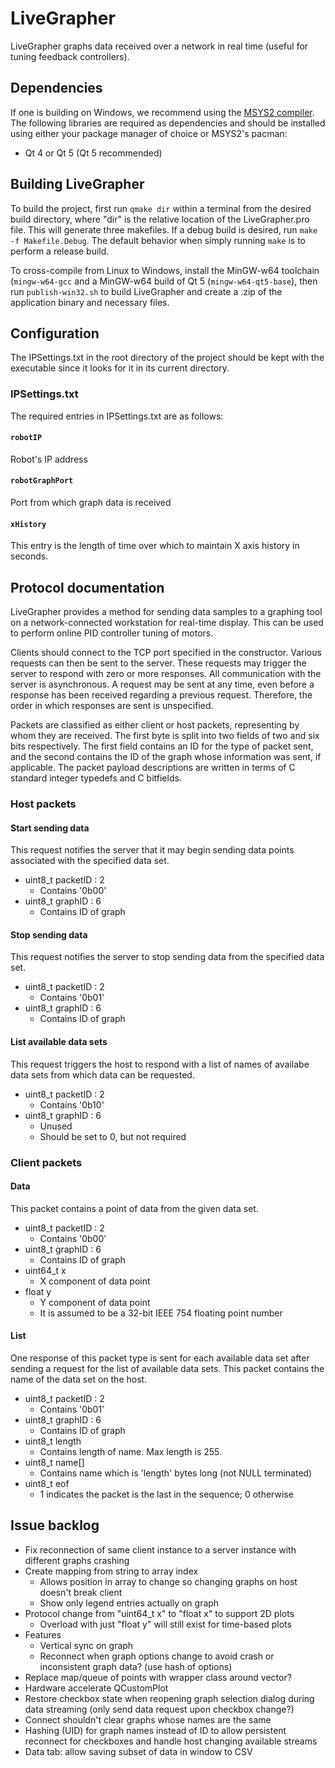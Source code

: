 # LiveGrapher

LiveGrapher graphs data received over a network in real time (useful for tuning feedback controllers).

## Dependencies

If one is building on Windows, we recommend using the [MSYS2 compiler](https://msys2.github.io/). The following libraries are required as dependencies and should be installed using either your package manager of choice or MSYS2's pacman:

* Qt 4 or Qt 5 (Qt 5 recommended)

## Building LiveGrapher

To build the project, first run `qmake dir` within a terminal from the desired build directory, where "dir" is the relative location of the LiveGrapher.pro file. This will generate three makefiles. If a debug build is desired, run `make -f Makefile.Debug`. The default behavior when simply running `make` is to perform a release build.

To cross-compile from Linux to Windows, install the MinGW-w64 toolchain (`mingw-w64-gcc` and a MinGW-w64 build of Qt 5 (`mingw-w64-qt5-base`), then run `publish-win32.sh` to build LiveGrapher and create a .zip of the application binary and necessary files.

## Configuration

The IPSettings.txt in the root directory of the project should be kept with the executable since it looks for it in its current directory.

### IPSettings.txt

The required entries in IPSettings.txt are as follows:

#### `robotIP`

Robot's IP address

#### `robotGraphPort`

Port from which graph data is received

#### `xHistory`

This entry is the length of time over which to maintain X axis history in seconds.

## Protocol documentation

LiveGrapher provides a method for sending data samples to a graphing tool on a network-connected workstation for real-time display. This can be used to perform online PID controller tuning of motors.

Clients should connect to the TCP port specified in the constructor. Various requests can then be sent to the server. These requests may trigger the server to respond with zero or more responses. All communication with the server is asynchronous. A request may be sent at any time, even before a response has been received regarding a previous request. Therefore, the order in which responses are sent is unspecified.

Packets are classified as either client or host packets, representing by whom they are received. The first byte is split into two fields of two and six bits respectively. The first field contains an ID for the type of packet sent, and the second contains the ID of the graph whose information was sent, if applicable. The packet payload descriptions are written in terms of C standard integer typedefs and C bitfields.

### Host packets

#### Start sending data

This request notifies the server that it may begin sending data points associated with the specified data set.

* uint8_t packetID : 2
  * Contains '0b00'
* uint8_t graphID : 6
  * Contains ID of graph

#### Stop sending data

This request notifies the server to stop sending data from the specified data set.

* uint8_t packetID : 2
  * Contains '0b01'
* uint8_t graphID : 6
  * Contains ID of graph

#### List available data sets

This request triggers the host to respond with a list of names of availabe data sets from which data can be requested.

* uint8_t packetID : 2
  * Contains '0b10'
* uint8_t graphID : 6
  * Unused
  * Should be set to 0, but not required

### Client packets

#### Data

This packet contains a point of data from the given data set.

* uint8_t packetID : 2
  * Contains '0b00'
* uint8_t graphID : 6
  * Contains ID of graph
* uint64_t x
  * X component of data point
* float y
  * Y component of data point
  * It is assumed to be a 32-bit IEEE 754 floating point number

#### List

One response of this packet type is sent for each available data set after sending a request for the list of available data sets. This packet contains the name of the data set on the host.

* uint8_t packetID : 2
  * Contains '0b01'
* uint8_t graphID : 6
  * Contains ID of graph
* uint8_t length
  * Contains length of name. Max length is 255.
* uint8_t name[]
  * Contains name which is 'length' bytes long (not NULL terminated)
* uint8_t eof
  * 1 indicates the packet is the last in the sequence; 0 otherwise

## Issue backlog

* Fix reconnection of same client instance to a server instance with different graphs crashing
* Create mapping from string to array index
  * Allows position in array to change so changing graphs on host doesn't break client
  * Show only legend entries actually on graph
* Protocol change from "uint64_t x" to "float x" to support 2D plots
  * Overload with just "float y" will still exist for time-based plots
* Features
  * Vertical sync on graph
  * Reconnect when graph options change to avoid crash or inconsistent graph data? (use hash of options)
* Replace map/queue of points with wrapper class around vector?
* Hardware accelerate QCustomPlot
* Restore checkbox state when reopening graph selection dialog during data streaming (only send data request upon checkbox change?)
* Connect shouldn't clear graphs whose names are the same
* Hashing (UID) for graph names instead of ID to allow persistent reconnect for checkboxes and handle host changing available streams
* Data tab: allow saving subset of data in window to CSV
